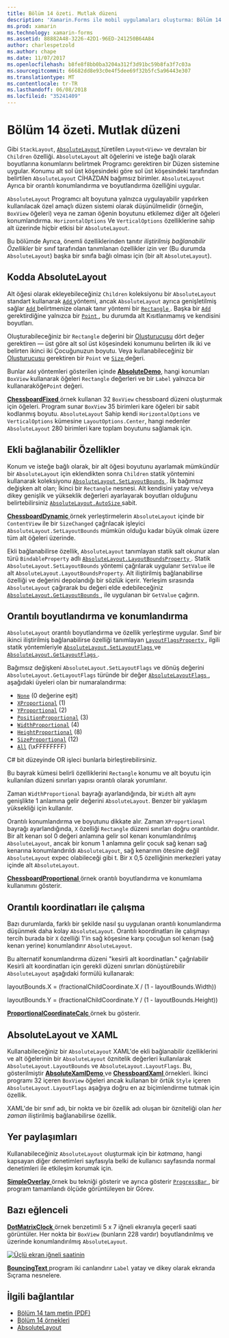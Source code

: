 ```yaml
---
title: Bölüm 14 özeti. Mutlak düzeni
description: 'Xamarin.Forms ile mobil uygulamaları oluşturma: Bölüm 14 özeti. Mutlak düzeni'
ms.prod: xamarin
ms.technology: xamarin-forms
ms.assetid: 88882A48-3226-42D1-96ED-241250B64A84
author: charlespetzold
ms.author: chape
ms.date: 11/07/2017
ms.openlocfilehash: b8fe8f8bb0ba3204a312f3d91bc59b8fa3f7c03a
ms.sourcegitcommit: 66682dd8e93c0e4f5dee69f32b5fc5a96443e307
ms.translationtype: MT
ms.contentlocale: tr-TR
ms.lasthandoff: 06/08/2018
ms.locfileid: "35241409"
---
```

# <a name="summary-of-chapter-14-absolute-layout"></a>Bölüm 14 özeti. Mutlak düzeni

Gibi `StackLayout`, [ `AbsoluteLayout` ](https://developer.xamarin.com/api/type/Xamarin.Forms.AbsoluteLayout/) türetilen `Layout<View>` ve devralan bir `Children` özelliği. `AbsoluteLayout` alt öğelerini ve isteğe bağlı olarak boyutlarına konumlarını belirtmek Programcı gerektiren bir Düzen sistemine uygular. Konumu alt sol üst köşesindeki göre sol üst köşesindeki tarafından belirtilen `AbsoluteLayout` CİHAZDAN bağımsız birimler. `AbsoluteLayout` Ayrıca bir orantılı konumlandırma ve boyutlandırma özelliğini uygular.

`AbsoluteLayout` Programcı alt boyutuna yalnızca uygulayabilir yapılırken kullanılacak özel amaçlı düzen sistemi olarak düşünülmelidir (örneğin, `BoxView` öğeleri) veya ne zaman öğenin boyutunu etkilemez diğer alt öğeleri konumlandırma. `HorizontalOptions` Ve `VerticalOptions` özelliklerine sahip alt üzerinde hiçbir etkisi bir `AbsoluteLayout`.

Bu bölümde Ayrıca, önemli özelliklerinden tanıtır *iliştirilmiş bağlanabilir Özellikler* bir sınıf tarafından tanımlanan özellikler izin ver (Bu durumda `AbsoluteLayout`) başka bir sınıfa bağlı olması için (bir alt `AbsoluteLayout`).

## <a name="absolutelayout-in-code"></a>Kodda AbsoluteLayout

Alt öğesi olarak ekleyebileceğiniz `Children` koleksiyonu bir `AbsoluteLayout` standart kullanarak [ `Add` ](https://developer.xamarin.com/api/member/System.Collections.Generic.ICollection%3CT%3E.Add/p/T/) yöntemi, ancak `AbsoluteLayout` ayrıca genişletilmiş sağlar [ `Add` ](https://developer.xamarin.com/api/member/Xamarin.Forms.AbsoluteLayout+IAbsoluteList%3CT%3E.Add/p/Xamarin.Forms.View/Xamarin.Forms.Rectangle/Xamarin.Forms.AbsoluteLayoutFlags/) belirtmenize olanak tanır yöntemi bir [ `Rectangle` ](https://developer.xamarin.com/api/type/Xamarin.Forms.Rectangle/). Başka bir [ `Add` ](https://developer.xamarin.com/api/member/Xamarin.Forms.AbsoluteLayout+IAbsoluteList%3CT%3E.Add/p/Xamarin.Forms.View/Xamarin.Forms.Point/) gerektirdiğine yalnızca bir [ `Point` ](https://developer.xamarin.com/api/type/Xamarin.Forms.Point/), bu durumda alt Kısıtlanmamış ve kendisini boyutları.

Oluşturabileceğiniz bir `Rectangle` değerini bir [Oluşturucusu](https://developer.xamarin.com/api/constructor/Xamarin.Forms.Rectangle.Rectangle/p/System.Double/System.Double/System.Double/System.Double/) dört değer gerektiren &mdash; üst göre alt sol üst köşesindeki konumunu belirten ilk iki ve belirten ikinci iki Çocuğunuzun boyutu. Veya kullanabileceğiniz bir [Oluşturucusu](https://developer.xamarin.com/api/constructor/Xamarin.Forms.Rectangle.Rectangle/p/Xamarin.Forms.Point/Xamarin.Forms.Size/) gerektiren bir `Point` ve [ `Size` ](https://developer.xamarin.com/api/type/Xamarin.Forms.Size/) değeri.

Bunlar `Add` yöntemleri gösterilen içinde [ **AbsoluteDemo**](https://github.com/xamarin/xamarin-forms-book-samples/tree/master/Chapter14/AbsoluteDemo), hangi konumları `BoxView` kullanarak öğeleri `Rectangle` değerleri ve bir `Label` yalnızca bir kullanaraköğe`Point` değeri.

[ **ChessboardFixed** ](https://github.com/xamarin/xamarin-forms-book-samples/tree/master/Chapter14/ChessboardFixed) örnek kullanan 32 `BoxView` chessboard düzeni oluşturmak için öğeleri. Program sunar `BoxView` 35 birimleri kare öğeleri bir sabit kodlanmış boyutu. `AbsoluteLayout` Sahip kendi `HorizontalOptions` ve `VerticalOptions` kümesine `LayoutOptions.Center`, hangi nedenler `AbsoluteLayout` 280 birimleri kare toplam boyutunu sağlamak için.

## <a name="attached-bindable-properties"></a>Ekli bağlanabilir Özellikler

Konum ve isteğe bağlı olarak, bir alt öğesi boyutunu ayarlamak mümkündür bir `AbsoluteLayout` için eklendikten sonra `Children` statik yöntemini kullanarak koleksiyonu [ `AbsoluteLayout.SetLayoutBounds` ](https://developer.xamarin.com/api/member/Xamarin.Forms.AbsoluteLayout.SetLayoutBounds/p/Xamarin.Forms.BindableObject/Xamarin.Forms.Rectangle/). İlk bağımsız değişken alt olan; İkinci bir `Rectangle` nesnesi. Alt kendisini yatay ve/veya dikey genişlik ve yükseklik değerleri ayarlayarak boyutları olduğunu belirtebilirsiniz [ `AbsoluteLayout.AutoSize` ](https://developer.xamarin.com/api/property/Xamarin.Forms.AbsoluteLayout.AutoSize/) sabit.

[ **ChessboardDynamic** ](https://github.com/xamarin/xamarin-forms-book-samples/tree/master/Chapter14/ChessboardDynamic) örnek yerleştirmelerin `AbsoluteLayout` içinde bir `ContentView` ile bir `SizeChanged` çağrılacak işleyici `AbsoluteLayout.SetLayoutBounds` mümkün olduğu kadar büyük olmak üzere tüm alt öğeleri üzerinde.  

Ekli bağlanabilirse özellik, `AbsoluteLayout` tanımlayan statik salt okunur alan türü `BindableProperty` adlı [ `AbsoluteLayout.LayoutBoundsProperty` ](https://developer.xamarin.com/api/field/Xamarin.Forms.AbsoluteLayout.LayoutBoundsProperty/). Statik `AbsoluteLayout.SetLayoutBounds` yöntemi çağrılarak uygulanır `SetValue` ile alt `AbsoluteLayout.LayoutBoundsProperty`. Alt iliştirilmiş bağlanabilirse özelliği ve değerini depolandığı bir sözlük içerir. Yerleşim sırasında `AbsoluteLayout` çağırarak bu değeri elde edebileceğiniz [ `AbsoluteLayout.GetLayoutBounds` ](https://developer.xamarin.com/api/member/Xamarin.Forms.AbsoluteLayout.GetLayoutBounds/p/Xamarin.Forms.BindableObject/), ile uygulanan bir `GetValue` çağırın.

## <a name="proportional-sizing-and-positioning"></a>Orantılı boyutlandırma ve konumlandırma

`AbsoluteLayout` orantılı boyutlandırma ve özellik yerleştirme uygular. Sınıf bir ikinci iliştirilmiş bağlanabilirse özelliği tanımlayan [ `LayoutFlagsProperty` ](https://developer.xamarin.com/api/field/Xamarin.Forms.AbsoluteLayout.LayoutFlagsProperty/), ilgili statik yöntemleriyle [ `AbsoluteLayout.SetLayoutFlags` ](https://developer.xamarin.com/api/member/Xamarin.Forms.AbsoluteLayout.SetLayoutFlags/p/Xamarin.Forms.BindableObject/Xamarin.Forms.AbsoluteLayoutFlags/) ve [ `AbsoluteLayout.GetLayoutFlags` ](https://developer.xamarin.com/api/member/Xamarin.Forms.AbsoluteLayout.GetLayoutFlags/p/Xamarin.Forms.BindableObject/).

Bağımsız değişkeni `AbsoluteLayout.SetLayoutFlags` ve dönüş değerini `AbsoluteLayout.GetLayoutFlags` türünde bir değer [ `AbsoluteLayoutFlags` ](https://developer.xamarin.com/api/type/Xamarin.Forms.AbsoluteLayoutFlags/), aşağıdaki üyeleri olan bir numaralandırma:

- [`None`](https://developer.xamarin.com/api/field/Xamarin.Forms.AbsoluteLayoutFlags.None/) (0 değerine eşit)
- [`XProportional`](https://developer.xamarin.com/api/field/Xamarin.Forms.AbsoluteLayoutFlags.XProportional/) (1)
- [`YProportional`](https://developer.xamarin.com/api/field/Xamarin.Forms.AbsoluteLayoutFlags.YProportional/) (2)
- [`PositionProportional`](https://developer.xamarin.com/api/field/Xamarin.Forms.AbsoluteLayoutFlags.PositionProportional/) (3)
- [`WidthProportional`](https://developer.xamarin.com/api/field/Xamarin.Forms.AbsoluteLayoutFlags.WidthProportional/) (4)
- [`HeightProportional`](https://developer.xamarin.com/api/field/Xamarin.Forms.AbsoluteLayoutFlags.HeightProportional/) (8)
- [`SizeProportional`](https://developer.xamarin.com/api/field/Xamarin.Forms.AbsoluteLayoutFlags.SizeProportional/) (12)
- [`All`](https://developer.xamarin.com/api/field/Xamarin.Forms.AbsoluteLayoutFlags.All/) (\xFFFFFFFF)

C# bit düzeyinde OR işleci bunlarla birleştirebilirsiniz.

Bu bayrak kümesi belirli özelliklerini `Rectangle` konumu ve alt boyutu için kullanılan düzeni sınırları yapısı orantılı olarak yorumlanır.

Zaman `WidthProportional` bayrağı ayarlandığında, bir `Width` alt aynı genişlikte 1 anlamına gelir değerini `AbsoluteLayout`. Benzer bir yaklaşım yüksekliği için kullanılır.

Orantılı konumlandırma ve boyutunu dikkate alır. Zaman `XProportional` bayrağı ayarlandığında, `X` özelliği `Rectangle` düzeni sınırları doğru orantılıdır. Bir alt kenarı sol 0 değeri anlamına gelir sol kenarı konumlandırılmış `AbsoluteLayout`, ancak bir konum 1 anlamına gelir çocuk sağ kenarı sağ kenarına konumlandırıldı `AbsoluteLayout`, sağ kenarının ötesine değil `AbsoluteLayout` expec olabileceği gibi t. Bir `X` 0,5 özelliğinin merkezleri yatay içinde alt `AbsoluteLayout`.

[ **ChessboardProportional** ](https://github.com/xamarin/xamarin-forms-book-samples/tree/master/Chapter14/ChessboardProportional) örnek orantılı boyutlandırma ve konumlama kullanımını gösterir.

## <a name="working-with-proportional-coordinates"></a>Orantılı koordinatları ile çalışma

Bazı durumlarda, farklı bir şekilde nasıl şu uygulanan orantılı konumlandırma düşünmek daha kolay `AbsoluteLayout`. Orantılı koordinatları ile çalışmayı tercih burada bir `X` özelliği 1'in sağ köşesine karşı çocuğun sol kenarı (sağ kenarı yerine) konumlandırır `AbsoluteLayout`.

Bu alternatif konumlandırma düzeni "kesirli alt koordinatları." çağrılabilir Kesirli alt koordinatları için gerekli düzeni sınırları dönüştürebilir `AbsoluteLayout` aşağıdaki formülü kullanarak:

layoutBounds.X = (fractionalChildCoordinate.X / (1 - layoutBounds.Width))

layoutBounds.Y = (fractionalChildCoordinate.Y / (1 - layoutBounds.Height))

[ **ProportionalCoordinateCalc** ](https://github.com/xamarin/xamarin-forms-book-samples/tree/master/Chapter14/PropCoordCalc) örnek bu gösterir.

## <a name="absolutelayout-and-xaml"></a>AbsoluteLayout ve XAML

Kullanabileceğiniz bir `AbsoluteLayout` XAML'de ekli bağlanabilir özelliklerini ve alt öğelerinin bir `AbsoluteLayout` öznitelik değerleri kullanılarak `AbsoluteLayout.LayoutBounds` ve `AbsoluteLayout.LayoutFlags`. Bu, gösterilmiştir [ **AbsoluteXamlDemo** ](https://github.com/xamarin/xamarin-forms-book-samples/tree/master/Chapter14/AbsoluteXamlDemo) ve [ **ChessboardXaml** ](https://github.com/xamarin/xamarin-forms-book-samples/tree/master/Chapter14/ChessboardXaml) örnekleri. İkinci programı 32 içeren `BoxView` öğeleri ancak kullanan bir örtük `Style` içeren `AbsoluteLayout.LayoutFlags` aşağıya doğru en az biçimlendirme tutmak için özellik.

XAML'de bir sınıf adı, bir nokta ve bir özellik adı oluşan bir özniteliği olan *her zaman* iliştirilmiş bağlanabilirse özellik.

## <a name="overlays"></a>Yer paylaşımları

Kullanabileceğiniz `AbsoluteLayout` oluşturmak için bir *katmana*, hangi kapsayan diğer denetimleri sayfasıyla belki de kullanıcı sayfasında normal denetimleri ile etkileşim korumak için.

[ **SimpleOverlay** ](https://github.com/xamarin/xamarin-forms-book-samples/tree/master/Chapter14/SimpleOverlay) örnek bu tekniği gösterir ve ayrıca gösterir [ `ProgressBar` ](https://developer.xamarin.com/api/type/Xamarin.Forms.ProgressBar/), bir program tamamlandı ölçüde görüntüleyen bir Görev.

## <a name="some-fun"></a>Bazı eğlenceli

[ **DotMatrixClock** ](https://github.com/xamarin/xamarin-forms-book-samples/tree/master/Chapter14/DotMatrixClock) örnek benzetimli 5 x 7 iğneli ekranıyla geçerli saati görüntüler. Her nokta bir `BoxView` (bunların 228 vardır) boyutlandırılmış ve üzerinde konumlandırılmış `AbsoluteLayout`.

[![Üçlü ekran iğneli saatinin](images/ch14fg08-small.png "iğneli saati")](images/ch14fg08-large.png#lightbox "iğneli saati")

[ **BouncingText** ](https://github.com/xamarin/xamarin-forms-book-samples/tree/master/Chapter14/BouncingText) program iki canlandırır `Label` yatay ve dikey olarak ekranda Sıçrama nesnelere.



## <a name="related-links"></a>İlgili bağlantılar

- [Bölüm 14 tam metin (PDF)](https://download.xamarin.com/developer/xamarin-forms-book/XamarinFormsBook-Ch14-Apr2016.pdf)
- [Bölüm 14 örnekleri](https://github.com/xamarin/xamarin-forms-book-samples/tree/master/Chapter14)
- [AbsoluteLayout](~/xamarin-forms/user-interface/layouts/absolute-layout.md)
